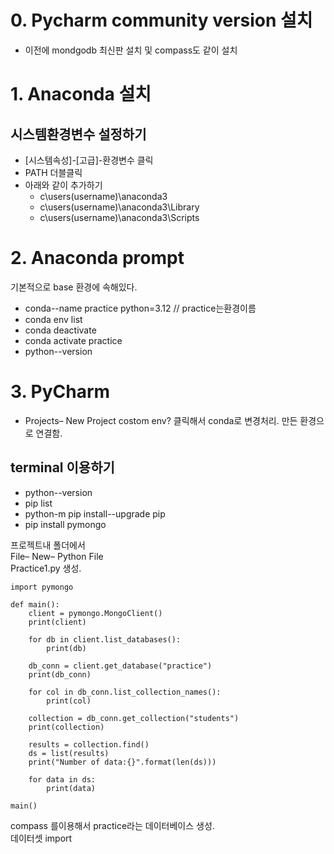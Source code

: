 # 0. Pycharm community version 설치

- 이전에 mondgodb 최신판 설치 및 compass도 같이 설치

# 1. Anaconda 설치
 ## 시스템환경변수 설정하기
 - [시스템속성]-[고급]-환경변수 클릭  
 - PATH 더블클릭
 - 아래와 같이 추가하기
   - c\users\(username)\anaconda3
   - c\users\(username)\anaconda3\Library
   - c\users\(username)\anaconda3\Scripts

# 2. Anaconda prompt
기본적으로 base 환경에 속해있다. 

- conda--name practice python=3.12 // practice는환경이름
- conda env list
- conda deactivate
- conda activate practice
- python--version

# 3. PyCharm 
- Projects– New Project
costom env? 클릭해서 conda로 변경처리.
만든 환경으로 연결함.

## terminal 이용하기
- python--version
- pip list
- python-m pip install--upgrade pip
- pip install pymongo

프로젝트내 폴더에서  
File– New– Python File  
Practice1.py 생성.  

```
import pymongo

def main():
    client = pymongo.MongoClient()
    print(client)

    for db in client.list_databases():
        print(db)

    db_conn = client.get_database("practice")
    print(db_conn)

    for col in db_conn.list_collection_names():
        print(col)

    collection = db_conn.get_collection("students")
    print(collection)

    results = collection.find()
    ds = list(results)
    print("Number of data:{}".format(len(ds)))

    for data in ds:
        print(data)

main()
```

compass 를이용해서 practice라는 데이터베이스 생성.  
데이터셋 import  
